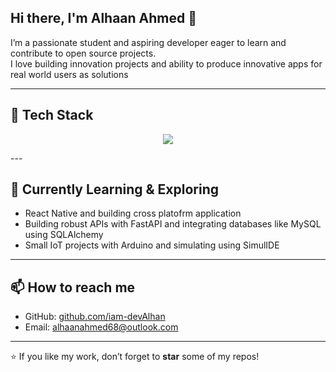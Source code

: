
## Hi there, I'm Alhaan Ahmed 👋

I’m a passionate student and aspiring developer eager to learn and contribute to open source projects.  
I love building innovation projects and ability to produce innovative apps for real world users as solutions

---

## 🚀 Tech Stack

<p align="center">
  <a href="https://skillicons.dev">
    <img src="https://skillicons.dev/icons?i=git,docker,fastapi,react,java,python,cpp,firebase,mysql,arduino&perline=5" />
  </a>
</p>
---

## 🔭 Currently Learning & Exploring

- React Native and building cross platofrm application
- Building robust APIs with FastAPI and integrating databases like MySQL using SQLAlchemy
- Small IoT projects with Arduino and simulating using SimulIDE

---

## 📫 How to reach me

- GitHub: [github.com/iam-devAlhan](https://github.com/iam-devAlhan)  
- Email: alhaanahmed68@outlook.com

---

⭐️ If you like my work, don’t forget to **star** some of my repos!

<!--
You can add more sections like Projects, Certifications, blog links, etc. as you grow!
-->
